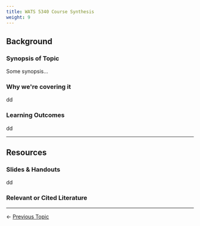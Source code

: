 ```yaml
---
title: WATS 5340 Course Synthesis
weight: 9
---
```


## Background

### Synopsis of Topic
Some synopsis...

### Why we're covering it
dd

### Learning Outcomes
dd

------
## Resources

### Slides & Handouts
dd

### Relevant or Cited Literature



----
← [Previous Topic](8_Conceptual_Design)